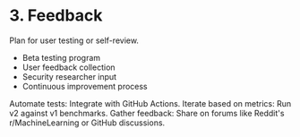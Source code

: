 # 3. Feedback

Plan for user testing or self-review.

- Beta testing program
- User feedback collection
- Security researcher input
- Continuous improvement process


Automate tests: Integrate with GitHub Actions.
Iterate based on metrics: Run v2 against v1 benchmarks.
Gather feedback: Share on forums like Reddit's r/MachineLearning or GitHub discussions.